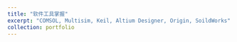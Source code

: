 ```yaml
---
title: "软件工具掌握"
excerpt: "COMSOL, Multisim, Keil, Altium Designer, Origin, SoildWorks"
collection: portfolio
---
```

